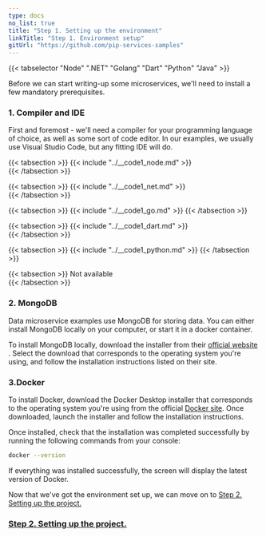 ```yaml
---
type: docs
no_list: true
title: "Step 1. Setting up the environment"
linkTitle: "Step 1. Environment setup"
gitUrl: "https://github.com/pip-services-samples"
---
```


{{< tabselector "Node" ".NET" "Golang" "Dart" "Python" "Java" >}}

Before we can start writing-up some microservices, we'll need to install a few mandatory prerequisites.

### 1. Compiler and IDE

First and foremost - we'll need a compiler for your programming language of choice, as well as some sort of code editor. In our examples, we usually use Visual Studio Code, but any fitting IDE will do.

{{< tabsection >}}
  {{< include "../__code1_node.md" >}}  
{{< /tabsection >}}

{{< tabsection >}}
  {{< include "../__code1_net.md" >}}    
{{< /tabsection >}}

{{< tabsection >}}
  {{< include "../__code1_go.md" >}}
{{< /tabsection >}}

{{< tabsection >}}
  {{< include "../__code1_dart.md" >}}    
{{< /tabsection >}}

{{< tabsection >}}
  {{< include "../__code1_python.md" >}}
{{< /tabsection >}}

{{< tabsection >}}
  Not available  
{{< /tabsection >}}


### 2. MongoDB
Data microservice examples use MongoDB for storing data. You can either install MongoDB locally on your computer, or start it in a docker container.

To install MongoDB locally, download the installer from their [official website](https://www.mongodb.org/downloads) . Select the download that corresponds to the operating system you're using, and follow the installation instructions listed on their site.

### 3.Docker
To install Docker, download the Docker Desktop installer that corresponds to the operating system you're using from the official [Docker site](https://www.docker.com/get-started). Once downloaded, launch the installer and follow the installation instructions.

Once installed, check that the installation was completed successfully by running the following commands from your console:

```bash
docker --version
```

If everything was installed successfully, the screen will display the latest version of Docker.

Now that we've got the environment set up, we can move on to [Step 2. Setting up the project.](../step1)

<span class="hide-title-link">

### [Step 2. Setting up the project.](../step1)

</span>

